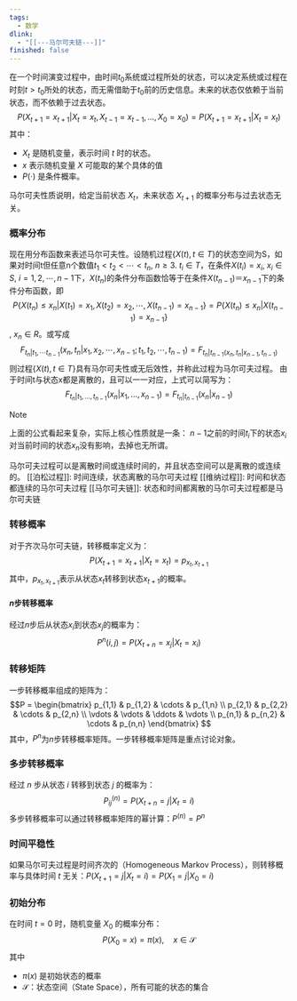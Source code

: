 ```yaml
---
tags:
  - 数学
dlink:
  - "[[---马尔可夫链---]]"
finished: false
---
```

在一个时间演变过程中，由时间$t_0$系统或过程所处的状态，可以决定系统或过程在时刻$t>t_0$所处的状态，而无需借助于$t_0$前的历史信息。未来的状态仅依赖于当前状态，而不依赖于过去状态。
$$P(X_{t+1} = x_{t+1} | X_t = x_t, X_{t-1} = x_{t-1}, \dots, X_0 = x_0) = P(X_{t+1} = x_{t+1} | X_t = x_t)$$
其中：
- $X_t$ 是随机变量，表示时间 $t$ 时的状态。
- $x$ 表示随机变量 $X$ 可能取的某个具体的值
- $P(\cdot)$ 是条件概率。

马尔可夫性质说明，给定当前状态 $X_t$，未来状态 $X_{t+1}$ 的概率分布与过去状态无关。

### 概率分布
现在用分布函数来表述马尔可夫性。设随机过程$\{X(t),t\in T\}$的状态空间为S，如果对时间t但任意n个数值$t_1<t_2<\cdots<t_n$, $n\geq3$. $t_i\in T$，在条件$X(t_i)=x_i$, $x_i\in S$, $i=1,2,\cdots,n-1$下，$X(t_n)$的条件分布函数恰等于在条件$X(t_{n-1})＝x_{n-1}$下的条件分布函数，即
$$P\{X(t_n)\leq x_n|X(t_1)=x_1,X(t_2)=x_2,\cdots,X(t_{n-1})=x_{n-1}\}=P\{X(t_n)\leq x_n|X(t_{n-1})=x_{n-1}\}$$
, $x_n\in R$。或写成
$$F_{t_n|t_1,\cdots t_{n-1}}(x_n,t_n|x_1,x_2,\cdots,x_{n-1};t_1,t_2,\cdots,t_{n-1})=F_{t_n|t_{n-1}(x_n,t_n|x_{n-1},t_{n-1})}$$
则过程$\{X(t),t\in T\}$具有马尔可夫性或无后效性，并称此过程为马尔可夫过程。
由于时间t与状态x都是离散的，且可以一一对应，上式可以简写为：
$$F_{t_n | t_1, \dots, t_{n-1}}(x_n | x_1, \dots, x_{n-1}) = F_{t_n | t_{n-1}}(x_n | x_{n-1})$$

> [!NOTE]  
> 上面的公式看起来复杂，实际上核心性质就是一条：
> $n-1$之前的时间$t_i$下的状态$x_i$对当前时间的状态$x_n$没有影响，去掉也无所谓。

马尔可夫过程可以是离散时间或连续时间的，并且状态空间可以是离散的或连续的。
[[泊松过程]]: 时间连续，状态离散的马尔可夫过程
[[维纳过程]]: 时间和状态都连续的马尔可夫过程
[[马尔可夫链]]: 状态和时间都离散的马尔可夫过程都是马尔可夫链

### 转移概率
对于齐次马尔可夫链，转移概率定义为：
$$P(X_{t+1} = x_{t+1} | X_t = x_t) = p_{x_t, x_{t+1}}$$
其中，$p_{x_t, x_{t+1}}$表示从状态$x_t$转移到状态$x_{t+1}$的概率。
#### $n$步转移概率
经过$n$步后从状态$x_i$到状态$x_j$的概率为：
$$P^n(i, j) = P(X_{t+n} = x_j | X_t = x_i)$$
### 转移矩阵
一步转移概率组成的矩阵为：
$$P = 
\begin{bmatrix}
p_{1,1} & p_{1,2} & \cdots & p_{1,n} \\
p_{2,1} & p_{2,2} & \cdots & p_{2,n} \\
\vdots & \vdots & \ddots & \vdots \\
p_{n,1} & p_{n,2} & \cdots & p_{n,n}
\end{bmatrix}
$$
其中，$P^n$为$n$步转移概率矩阵。一步转移概率矩阵是重点讨论对象。

### 多步转移概率 
经过 $n$ 步从状态 $i$ 转移到状态 $j$ 的概率为：
$$P^{(n)}_{ij} = P(X_{t+n} = j | X_t = i)$$
多步转移概率可以通过转移概率矩阵的幂计算：$P^{(n)} = P^n$


### 时间平稳性
如果马尔可夫过程是时间齐次的（Homogeneous Markov Process），则转移概率与具体时间 $t$ 无关：$P(X_{t+1} = j | X_t = i) = P(X_1 = j | X_0 = i)$


### 初始分布
在时间 $t=0$ 时，随机变量 $X_0$ 的概率分布：
$$P(X_0 = x) = \pi(x), \quad x \in \mathcal{S}$$
其中
- $\pi(x)$ 是初始状态的概率
- $\mathcal{S}$：状态空间（State Space），所有可能的状态的集合 
